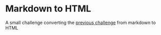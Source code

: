 # Markdown to HTML
A small challenge converting the [previous challenge](https://github.com/xandervdh/markdown-challenge) from markdown to HTML